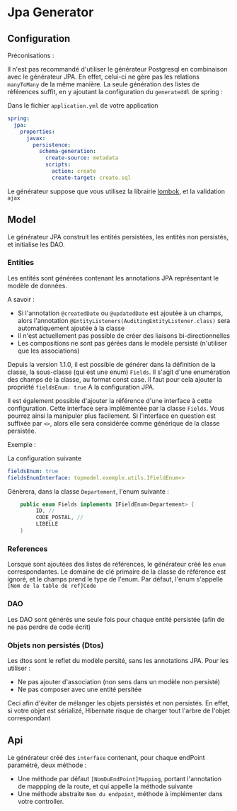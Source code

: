 # Jpa Generator

## Configuration

Préconisations :

Il n'est pas recommandé d'utiliser le générateur Postgresql en combinaison avec le générateur JPA. En effet, celui-ci ne gère pas les relations `manyToMany` de la même manière. La seule génération des listes de références suffit, en y ajoutant la configuration du `generateddl` de spring :

Dans le fichier `application.yml` de votre application

```yml
spring:
  jpa:
    properties:
      javax:
        persistence:
          schema-generation:
            create-source: metadata
            scripts:
              action: create
              create-target: create.sql
```

Le générateur suppose que vous utilisez la librairie [lombok](https://projectlombok.org/), et la validation `ajax`

## Model

Le générateur JPA construit les entités persistées, les entités non persistés, et initialise les DAO.

### Entities

Les entités sont générées contenant les annotations JPA représentant le modèle de données.

A savoir :

- Si l'annotation `@createdDate` ou `@updatedDate` est ajoutée à un champs, alors l'annotation `@EntityListeners(AuditingEntityListener.class)` sera automatiquement ajoutée à la classe
- Il n'est actuellement pas possible de créer des liaisons bi-directionnelles
- Les compositions ne sont pas gérées dans le modèle persisté (n'utiliser que les associations)

Depuis la version 1.1.0, il est possible de générer dans la définition de la classe, la sous-classe (qui est une enum) `Fields`. Il s'agit d'une enumération des champs de la classe, au format const case.
Il faut pour cela ajouter la propriété `fieldsEnum: true` A la configuration JPA.

Il est également possible d'ajouter la référence d'une interface à cette configuration. Cette interface sera implémentée par la classe `Fields`. Vous pourrez ainsi la manipuler plus facilement. Si l'interface en question est suffixée par `<>`, alors elle sera considérée comme générique de la classe persistée.

Exemple :

La configuration suivante

```yaml
fieldsEnum: true
fieldsEnumInterface: topmodel.exemple.utils.IFieldEnum<>
```

Génèrera, dans la classe `Departement`, l'enum suivante :

```java
    public enum Fields implements IFieldEnum<Departement> {
         ID, //
         CODE_POSTAL, //
         LIBELLE
    }
```

### References

Lorsque sont ajoutées des listes de références, le générateur créé les `enum` correspondantes. Le domaine de clé primaire de la classe de référence est ignoré, et le champs prend le type de l'enum. Par défaut, l'enum s'appelle `[Nom de la table de ref]Code`

### DAO

Les DAO sont générés une seule fois pour chaque entité persistée (afin de ne pas perdre de code écrit)

### Objets non persistés (Dtos)

Les dtos sont le reflet du modèle persité, sans les annotations JPA. Pour les utiliser :

- Ne pas ajouter d'association (non sens dans un modèle non persisté)
- Ne pas composer avec une entité persitée

Ceci afin d'éviter de mélanger les objets persistés et non persistés. En effet, si votre objet est sérializé, Hibernate risque de charger tout l'arbre de l'objet correspondant

## Api

Le générateur créé des `interface` contenant, pour chaque endPoint paramétré, deux méthode :

- Une méthode par défaut `[NomDuEndPoint]Mapping`, portant l'annotation de mappping de la route, et qui appelle la méthode suivante
- Une méthode abstraite `Nom du endpoint`, méthode à implémenter dans votre controller.
